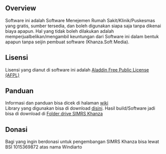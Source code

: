 ## Overview
Software ini adalah Software Menejemen Rumah Sakit/Klinik/Puskesmas yang gratis, sumber tersedia, dan boleh digunakan siapa saja tanpa dikenai biaya apapun. Hal yang tidak boleh dilakukan adalah memperjualbelikan/mengambil keuntungan dari Software ini dalam bentuk apapun tanpa seijin pembuat software (Khanza.Soft Media).  

## Lisensi
Lisensi yang dianut di software ini adalah [Aladdin Free Public License (AFPL)](https://spdx.org/licenses/Aladdin.html)  

## Panduan
Informasi dan panduan bisa dicek di halaman [wiki](https://github.com/mas-elkhanza/SIMRS-Khanza/wiki)  
Library yang digunakan bisa di download [disini](https://drive.google.com/drive/folders/1bLKuw8l9k5ElC5dxxlrXijACPLtNmCTg?usp=sharing).
Hasil build/Software jadi bisa di download di [Folder drive SIMRS Khanza](https://drive.google.com/drive/folders/0ByL--Jg6bdF7RG1NSlVTT2ZPODg)  

## Donasi
Bagi yang ingin berdonasi untuk pengembangan SIMRS Khanza bisa lewat BSI 1015369872 atas nama Windiarto  
